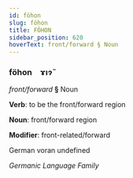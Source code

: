 ```yaml
---
id: föhon
slug: föhon
title: FÖHON
sidebar_position: 620
hoverText: front/forward § Noun
---
```


### föhon&emsp;<span kind="abugida">ɤıɂ̃</span>

*front/forward* **§** Noun

**Verb**: to be the front/forward region

**Noun**: front/forward region

**Modifier**: front-related/forward

German voran undefined

*Germanic Language Family*